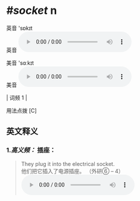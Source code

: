 # ***\#socket*** n
英音 'sɒkɪt  
英音
<audio src="./media/socket-B.aac" controls="controls"></audio>

美音 'sɑːkɪt  
美音
<audio src="./media/socket.aac" controls="controls"></audio>



| 词频 1 |  

用法点拨  [C]

英文释义
---
### 1.*高义频：* **插座：**  

 > They plug it into the electrical socket.  
 > 他们把它插入了电源插座。  （外研⑥ – 4）  
<audio src="./media/socket-1.aac" controls="controls"></audio>


